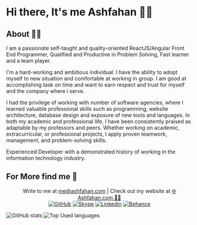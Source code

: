 # Hi there, It's me Ashfahan 👨‍💻

## About 🙆‍♂️

I am a passionate self-taught and quality-oriented ReactJS/Angular Front End Programmer, Qualified and Productive in Problem Solving, Fast learner and a team player.

I'm a hard-working and ambitious individual. I have the ability to adopt myself to new situation and comfortable at working in group. I am good at accomplishing task on time and want to earn respect and trust for myself and the company where i serve.

I had the privilege of working with number of software agencies, where I learned valuable professional skills such as programming, website architecture, database design and exposure of new tools and languages. In both my academic and professional life, I have been consistently praised as adaptable by my professors and peers. Whether working on academic, extracurricular, or professional projects, I apply proven teamwork, management, and problem-solving skills.

Experienced Developer with a demonstrated history of working in the information technology industry.

## For More find me 📮

<p align="center">
  <span>Write to me at <a href="mailto:me@ashfahan.com">me@ashfahan.com</a> | Check out my website at <a href="https://ashfahan.com">🌐 Ashfahan.com 🙋‍♂️</a></span>
  <br>
  <a href="https://GitHub.com/in/ashfahan"><img src="https://img.shields.io/badge/GitHub-Ashfahan-805ad5.svg?style=for-the-badge&logo=GitHub" alt="GitHub"></a>
  <a href="https://Skype.com/in/ashfahan"><img src="https://img.shields.io/badge/Skype-Ashfahan-805ad5.svg?style=for-the-badge&logo=Skype" alt="Skype"></a>
  <a href="https://Linkedin.com/in/ashfahan"><img src="https://img.shields.io/badge/Linkedin-Ashfahan-805ad5.svg?style=for-the-badge&logo=Linkedin" alt="Linkedin"></a>
  <a href="https://Behance.net/ashfahan"><img src="https://img.shields.io/badge/Behance-Ashfahan-805ad5.svg?style=for-the-badge&logo=Behance" alt="Behance"></a>
</p>

![GitHub stats](https://github-readme-stats.vercel.app/api?username=ashfahan&custom_title=Ashfahan's%20Github&count_private=true&include_all_commits=true&title_color=805ad5&icon_color=805ad5&text_color=474747&show_icons=true&hide=stars)
![Top Used languages](https://github-readme-stats.vercel.app/api/top-langs/?username=ashfahan&title_color=805ad5&icon_color=805ad5&text_color=474747&langs_count=10&layout=compact)
